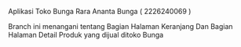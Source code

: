 Aplikasi Toko Bunga
Rara Ananta Bunga ( 2226240069 )

Branch ini menangani tentang 
Bagian Halaman Keranjang Dan Bagian Halaman Detail Produk yang dijual ditoko Bunga
